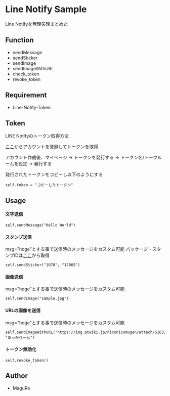 # Line Notify Sample

Line Notifyを無理矢理まとめた

## Function
- sendMessage
- sendSticker
- sendImage
- sendImageWithURL
- check_token
- revoke_token

## Requirement

* Line-Notify-Token

## Token
LINE Notifyのトークン取得方法

[ここ](https://notify-bot.line.me/ja/)からアカウントを登録してトークンを取得

アカウント作成後、マイページ -> トークンを発行する -> トークン名/トークルームを設定 -> 発行する

発行されたトークンをコピーし以下のようにする

```
self.token = "コピーしたトークン"
```

## Usage

#### 文字送信
```
self.sendMessage("Hello World")
```
#### スタンプ送信
msg="hoge"とする事で送信時のメッセージをカスタム可能
パッケージ・スタンプIDは[ここ](https://developers.line.biz/ja/docs/messaging-api/sticker-list/)から取得

```
self.sendSticker("1070", "17865")
```
#### 画像送信
msg="hoge"とする事で送信時のメッセージをカスタム可能
```
self.sendImage("sample.jpg")
```
#### URLの画像を送信
msg="hoge"とする事で送信時のメッセージをカスタム可能
```
self.sendImageWithURL("https://img.atwiki.jp/niconicomugen/attach/6163/12458/akr.png", "あっかりーん")
```
#### トークン無効化
```
self.revoke_token()
```

## Author

* MaguRo
